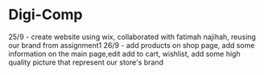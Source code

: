 # Digi-Comp
25/9 - create website using wix, collaborated with fatimah najihah, reusing our brand from assignment1
26/9 - add products on shop page, add some information on the main page,edit add to cart, wishlist, add some high quality picture that represent our store's brand
